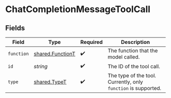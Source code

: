 # ChatCompletionMessageToolCall


## Fields

| Field                                                          | Type                                                           | Required                                                       | Description                                                    |
| -------------------------------------------------------------- | -------------------------------------------------------------- | -------------------------------------------------------------- | -------------------------------------------------------------- |
| `function`                                                     | [shared.FunctionT](../../../sdk/models/shared/functiont.md)    | :heavy_check_mark:                                             | The function that the model called.                            |
| `id`                                                           | *string*                                                       | :heavy_check_mark:                                             | The ID of the tool call.                                       |
| `type`                                                         | [shared.TypeT](../../../sdk/models/shared/typet.md)            | :heavy_check_mark:                                             | The type of the tool. Currently, only `function` is supported. |